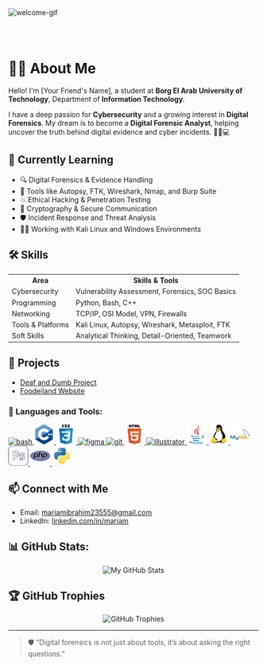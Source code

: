 <!DOCTYPE html>
<html lang="en">
<head>
  <meta charset="UTF-8">
  <meta name="viewport" content="width=device-width, initial-scale=1.0">
  <title>About Me</title>
</head>
<body>

  <img src="https://media0.giphy.com/media/jTNG3RF6EwbkpD4LZx/giphy.gif?cid=6c09b952jtz228wqwtg6r73qf9lt18kn6wcej9cym19oitkk&ep=v1_internal_gif_by_id&rid=giphy.gif&ct=g" alt="welcome-gif" />
  
  <br> <br>

  <h1>👩‍💻 About Me</h1>
  <p>Hello! I'm [Your Friend's Name], a student at <strong>Borg El Arab University of Technology</strong>, Department of <strong>Information Technology</strong>.</p>
  <p>I have a deep passion for <strong>Cybersecurity</strong> and a growing interest in <strong>Digital Forensics</strong>. My dream is to become a <strong>Digital Forensic Analyst</strong>, helping uncover the truth behind digital evidence and cyber incidents. 🕵️‍♀️💻</p>

  <h2>🧠 Currently Learning</h2>
  <ul>
    <li>🔍 Digital Forensics & Evidence Handling</li>
    <li>🧰 Tools like Autopsy, FTK, Wireshark, Nmap, and Burp Suite</li>
    <li>💥 Ethical Hacking & Penetration Testing</li>
    <li>📜 Cryptography & Secure Communication</li>
    <li>🛡️ Incident Response and Threat Analysis</li>
    <li>🧑‍💻 Working with Kali Linux and Windows Environments</li>
  </ul>

  <h2>🛠️ Skills</h2>
  <table>
    <tr>
      <th>Area</th>
      <th>Skills & Tools</th>
    </tr>
    <tr>
      <td>Cybersecurity</td>
      <td>Vulnerability Assessment, Forensics, SOC Basics</td>
    </tr>
    <tr>
      <td>Programming</td>
      <td>Python, Bash, C++</td>
    </tr>
    <tr>
      <td>Networking</td>
      <td>TCP/IP, OSI Model, VPN, Firewalls</td>
    </tr>
    <tr>
      <td>Tools & Platforms</td>
      <td>Kali Linux, Autopsy, Wireshark, Metasploit, FTK</td>
    </tr>
    <tr>
      <td>Soft Skills</td>
      <td>Analytical Thinking, Detail-Oriented, Teamwork</td>
    </tr>
  </table>

  <h2>🚀 Projects</h2>
  <ul>
    <li><a href="https://www.linkedin.com/posts/mariam-ibrahim-b95743307_aetaecaezaewaehabraepaewaesaeyabraeuaepaetaehaev-activity-7211097604812599296-RlSz?utm_source=share&utm_medium=member_android" target="_blank">Deaf and Dumb Project</a></li>
    <li><a href="https://www.linkedin.com/posts/mariam-ibrahim-b95743307_webdevelopment-collegeprojects-programming-activity-7278684749198471168-P2T0?utm_source=share&utm_medium=member_android" target="_blank">Foodeiland Website</a></li>
  </ul>

  <h3>🧰 Languages and Tools:</h3>
  <p>
    <a href="https://www.gnu.org/software/bash/" target="_blank" rel="noreferrer">
      <img src="https://www.vectorlogo.zone/logos/gnu_bash/gnu_bash-icon.svg" alt="bash" width="40" height="40"/>
    </a>
    <a href="https://www.w3schools.com/cpp/" target="_blank" rel="noreferrer">
      <img src="https://raw.githubusercontent.com/devicons/devicon/master/icons/cplusplus/cplusplus-original.svg" alt="cplusplus" width="40" height="40"/>
    </a>
    <a href="https://www.w3schools.com/css/" target="_blank" rel="noreferrer">
      <img src="https://raw.githubusercontent.com/devicons/devicon/master/icons/css3/css3-original-wordmark.svg" alt="css3" width="40" height="40"/>
    </a>
    <a href="https://www.figma.com/" target="_blank" rel="noreferrer">
      <img src="https://www.vectorlogo.zone/logos/figma/figma-icon.svg" alt="figma" width="40" height="40"/>
    </a>
    <a href="https://git-scm.com/" target="_blank" rel="noreferrer">
      <img src="https://www.vectorlogo.zone/logos/git-scm/git-scm-icon.svg" alt="git" width="40" height="40"/>
    </a>
    <a href="https://www.w3.org/html/" target="_blank" rel="noreferrer">
      <img src="https://raw.githubusercontent.com/devicons/devicon/master/icons/html5/html5-original-wordmark.svg" alt="html5" width="40" height="40"/>
    </a>
    <a href="https://www.adobe.com/in/products/illustrator.html" target="_blank" rel="noreferrer">
      <img src="https://www.vectorlogo.zone/logos/adobe_illustrator/adobe_illustrator-icon.svg" alt="illustrator" width="40" height="40"/>
    </a>
    <a href="https://www.java.com" target="_blank" rel="noreferrer">
      <img src="https://raw.githubusercontent.com/devicons/devicon/master/icons/java/java-original.svg" alt="java" width="40" height="40"/>
    </a>
    <a href="https://www.linux.org/" target="_blank" rel="noreferrer">
      <img src="https://raw.githubusercontent.com/devicons/devicon/master/icons/linux/linux-original.svg" alt="linux" width="40" height="40"/>
    </a>
    <a href="https://www.mysql.com/" target="_blank" rel="noreferrer">
      <img src="https://raw.githubusercontent.com/devicons/devicon/master/icons/mysql/mysql-original-wordmark.svg" alt="mysql" width="40" height="40"/>
    </a>
    <a href="https://www.photoshop.com/en" target="_blank" rel="noreferrer">
      <img src="https://raw.githubusercontent.com/devicons/devicon/master/icons/photoshop/photoshop-line.svg" alt="photoshop" width="40" height="40"/>
    </a>
    <a href="https://www.php.net" target="_blank" rel="noreferrer">
      <img src="https://raw.githubusercontent.com/devicons/devicon/master/icons/php/php-original.svg" alt="php" width="40" height="40"/>
    </a>
    <a href="https://www.python.org" target="_blank" rel="noreferrer">
      <img src="https://raw.githubusercontent.com/devicons/devicon/master/icons/python/python-original.svg" alt="python" width="40" height="40"/>
    </a>
  </p>

  <h2>📫 Connect with Me</h2>
  <ul>
    <li>Email: <a href="mailto:mariamibrahim23555@gmail.com">mariamibrahim23555@gmail.com</a></li>
    <li>LinkedIn: <a href="https://www.linkedin.com/in/mariam-ibrahim-b95743307?utm_source=share&utm_campaign=share_via&utm_content=profile&utm_medium=android_app" target="_blank">linkedin.com/in/mariam</a></li>
  </ul>

  <h2>📊 GitHub Stats:</h2>
  <p align="center">
    <img src="https://github-readme-stats.vercel.app/api?username=mariom&show_icons=true&theme=radical" alt="My GitHub Stats"/>
  </p>

  <h2>🏆 GitHub Trophies</h2>
  <p align="center">
    <img src="https://github-profile-trophy.vercel.app/?username=mariomaibrahim&theme=radical&no-frame=false&no-bg=true&margin-w=4" alt="GitHub Trophies"/>
  </p>

  <hr>

  <footer>
    <blockquote>🛡️ “Digital forensics is not just about tools, it’s about asking the right questions.”</blockquote>
  </footer>

</body>
</html>
